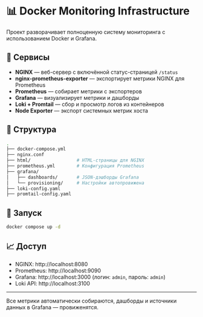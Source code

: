 # 📊 Docker Monitoring Infrastructure

Проект разворачивает полноценную систему мониторинга с использованием Docker и Grafana.

## 🧱 Сервисы

- **NGINX** — веб-сервер с включённой статус-страницей `/status`
- **nginx-prometheus-exporter** — экспортирует метрики NGINX для Prometheus
- **Prometheus** — собирает метрики с экспортеров
- **Grafana** — визуализирует метрики и дашборды
- **Loki + Promtail** — сбор и просмотр логов из контейнеров
- **Node Exporter** — экспорт системных метрик хоста

## 📂 Структура

```bash
.
├── docker-compose.yml
├── nginx.conf
├── html/                 # HTML-страницы для NGINX
├── prometheus.yml        # Конфигурация Prometheus
├── grafana/
│   ├── dashboards/       # JSON-дэшборды Grafana
│   └── provisioning/     # Настройки автопровижена
├── loki-config.yaml
├── promtail-config.yaml
```

## 🚀 Запуск

```bash
docker compose up -d
```

## 📈 Доступ

- NGINX: http://localhost:8080
- Prometheus: http://localhost:9090
- Grafana: http://localhost:3000 (логин: `admin`, пароль: `admin`)
- Loki API: http://localhost:3100

---

Все метрики автоматически собираются, дашборды и источники данных в Grafana — провиженятся.